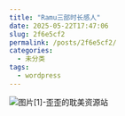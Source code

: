 ```yaml
---
title: "Ramu三部时长感人"
date: 2025-05-22T17:47:06
slug: 2f6e5cf2
permalink: /posts/2f6e5cf2/
categories:
  - 未分类
tags:
  - wordpress
---
```


![图片[1]-歪歪的耽美资源站](/images/wp/2f6e5cf2-6cf1e606.jpg)
